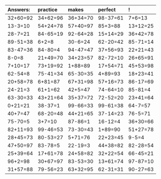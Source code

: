 | Answers: | practice | makes | perfect | ! |
| :--- | :--- | :--- | :--- | :--- |
| 32+60=92 | 34+62=96 | 36+34=70 | 98-37=61 | 7+6=13 | 
| 13-3=10 | 54+24=78 | 57+40=97 | 85+3=88 | 13+12=25 | 
| 28-7=21 | 84-65=19 | 92-64=28 | 15+14=29 | 36+42=78 | 
| 89-51=38 | 6+2=8 | 30-6=24 | 62-20=42 | 85-71=14 | 
| 83-47=36 | 84-80=4 | 94-47=47 | 37+56=93 | 22+21=43 | 
| 8-0=8 | 21+49=70 | 34+23=57 | 82-72=10 | 26+65=91 | 
| 7+10=17 | 73+19=92 | 1+88=89 | 17+54=71 | 45+53=98 | 
| 62-54=8 | 75-41=34 | 65-30=35 | 4+89=93 | 18+23=41 | 
| 20+58=78 | 6+81=87 | 67+31=98 | 57+16=73 | 86-17=69 | 
| 24-21=3 | 61+1=62 | 42+5=47 | 74-64=10 | 85-81=4 | 
| 63-30=33 | 43+21=64 | 35+37=72 | 72-52=20 | 23+41=64 | 
| 0+21=21 | 38-37=1 | 99-66=33 | 99-61=38 | 64-7=57 | 
| 40+7=47 | 68-20=48 | 44+21=65 | 37-14=23 | 76-5=71 | 
| 75-70=5 | 3+7=10 | 87-86=1 | 16-12=4 | 36+30=66 | 
| 82+11=93 | 99-46=53 | 73-30=43 | 1+89=90 | 51+27=78 | 
| 28+45=73 | 80-53=27 | 5+71=76 | 22+23=45 | 9-5=4 | 
| 47+50=97 | 83-78=5 | 22-19=3 | 44+38=82 | 82-28=54 | 
| 25+39=64 | 17+61=78 | 24+58=82 | 32+22=54 | 66-45=21 | 
| 96+2=98 | 30+67=97 | 83-53=30 | 13+61=74 | 97-87=10 | 
| 31+57=88 | 79-56=23 | 63+32=95 | 62-31=31 | 90-27=63 | 
